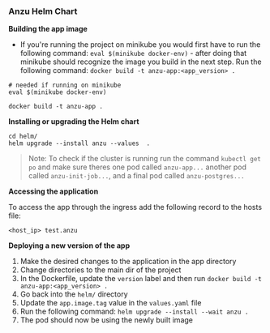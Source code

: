 ### Anzu Helm Chart ###

**Building the app image**
* If you're running the project on minikube you would first have to run the following command:
`eval $(minikube docker-env)` - after doing that minikube should recognize the image you build in the next step.
Run the following command: `docker build -t anzu-app:<app_version> .`

```shell
# needed if running on minikube
eval $(minikube docker-env)

docker build -t anzu-app .
```

**Installing or upgrading the Helm chart**

```shell
cd helm/
helm upgrade --install anzu --values  .
```

> Note: To check if the cluster is running run the command `kubectl get po` and make sure theres one pod called `anzu-app...`
   another pod called `anzu-init-job...`, and a final pod called `anzu-postgres...`

**Accessing the application**

To access the app through the ingress add the following record to the hosts file:

```shell
<host_ip> test.anzu
```

**Deploying a new version of the app**
1. Make the desired changes to the application in the app directory
2. Change directories to the main dir of the project
3. In the Dockerfile, update the `version` label and then run `docker build -t anzu-app:<app_version> .`
4. Go back into the `helm/` directory
5. Update the `app.image.tag` value in the `values.yaml` file
6. Run the following command: `helm upgrade --install --wait anzu .`
7. The pod should now be using the newly built image

